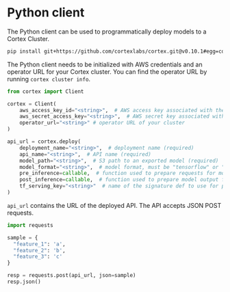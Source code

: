 # Python client

The Python client can be used to programmatically deploy models to a Cortex Cluster.

<!-- CORTEX_VERSION_BRANCH_STABLE, e.g. v0.9.0 -->
```bash
pip install git+https://github.com/cortexlabs/cortex.git@v0.10.1#egg=cortex\&subdirectory=pkg/workloads/cortex/client
```

The Python client needs to be initialized with AWS credentials and an operator URL for your Cortex cluster. You can find the operator URL by running `cortex cluster info`.

```python
from cortex import Client

cortex = Client(
    aws_access_key_id="<string>",  # AWS access key associated with the account that the cluster is running on
    aws_secret_access_key="<string>",  # AWS secret key associated with the AWS access key
    operator_url="<string>" # operator URL of your cluster
)

api_url = cortex.deploy(
    deployment_name="<string>",  # deployment name (required)
    api_name="<string>",  # API name (required)
    model_path="<string>",  # S3 path to an exported model (required)
    model_format="<string>",  # model format, must be "tensorflow" or "onnx" (required)
    pre_inference=callable,  # function used to prepare requests for model input
    post_inference=callable,  # function used to prepare model output for response
    tf_serving_key="<string>"  # name of the signature def to use for prediction (required if your model has more than one signature def)
)
```

`api_url` contains the URL of the deployed API. The API accepts JSON POST requests.

```python
import requests

sample = {
  "feature_1": 'a',
  "feature_2": 'b',
  "feature_3": 'c'
}

resp = requests.post(api_url, json=sample)
resp.json()
```
